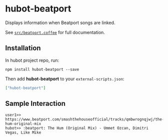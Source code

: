 # hubot-beatport

Displays information when Beatport songs are linked.

See [`src/beatport.coffee`](src/beatport.coffee) for full documentation.

## Installation

In hubot project repo, run:

`npm install hubot-beatport --save`

Then add **hubot-beatport** to your `external-scripts.json`:

```json
["hubot-beatport"]
```

## Sample Interaction

```
user1>> https://www.beatport.com/smashthehouseofficial/tracks/qmbwrognqjwj/the-hum-original-mix
hubot>> :beatport: The Hum (Original Mix) - Ummet Ozcan, Dimitri Vegas, Like Mike
```
